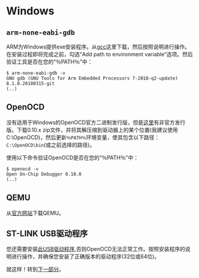 # Windows

## `arm-none-eabi-gdb`

ARM为Windows提供exe安装程序。从[gcc]这里下载，然后按照说明进行操作。在安装过程即将完成之前，勾选“Add path to environment variable”选项。然后验证工具是否在您的“％PATH％”中：

``` console
$ arm-none-eabi-gdb -v
GNU gdb (GNU Tools for Arm Embedded Processors 7-2018-q2-update) 8.1.0.20180315-git
(..)
```

[gcc]:https://developer.arm.com/open-source/gnu-toolchain/gnu-rm/downloads

## OpenOCD

没有适用于Windows的OpenOCD官方二进制发行版，但是[这里](https://github.com/gnu-mcu-eclipse/openocd/releases)有非官方发行版。下载0.10.x zip文件，并将其解压缩到驱动器上的某个位置(我建议使用C:\OpenOCD)，然后更新`％PATH％`环境变量，使其包含以下路径：`C:\OpenOCD\bin`(或之前选择的路径)。
 

使用以下命令验证OpenOCD是否在您的“％PATH％”中：


``` console
$ openocd -v
Open On-Chip Debugger 0.10.0
(..)
```


## QEMU

从[官方网站](https://www.qemu.org/download/#windows)下载QEMU。
 
## ST-LINK USB驱动程序

您还需要安装[此USB驱动程序],否则OpenOCD无法正常工作。按照安装程序的说明进行操作，并确保您安装了正确版本的驱动程序(32位或64位)。

[此USB驱动程序]:http://www.st.com/en/embedded-software/stsw-link009.html

就这样！转到[下一部分]。

[下一部分]:verify.md